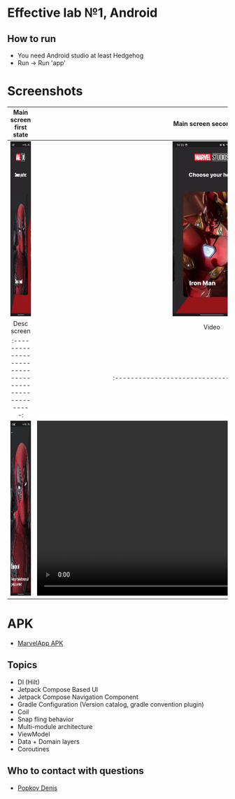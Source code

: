 # Effective lab №1, Android

## How to run

* You need Android studio at least Hedgehog
* Run -> Run 'app'

# Screenshots

|               Main screen first state               |              Main screen second state               |
|:---------------------------------------------------:|:---------------------------------------------------:|
|  <img src="assets/screenshot_1.webp" height="400">  |  <img src="assets/screenshot_3.webp" height="400">  |
|                     Desc screen                     |                        Video                        |
| :-------------------------------------------------: | :-------------------------------------------------: |
|  <img src="assets/screenshot_2.webp" height="400">  |     <video src="assets/video.mp4" height="400">     |

# APK

* [MarvelApp APK](assets/app-debug.apk)

## Topics

* DI (Hilt)
* Jetpack Compose Based UI
* Jetpack Compose Navigation Component
* Gradle Configuration (Version catalog, gradle convention plugin)
* Coil
* Snap fling behavior
* Multi-module architecture
* ViewModel
* Data + Domain layers
* Coroutines

## Who to contact with questions

* [Popkov Denis](https://t.me/MolodoyDenis)
